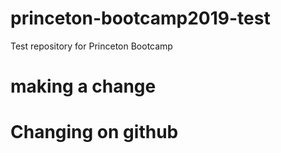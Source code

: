 # princeton-bootcamp2019-test
Test repository for Princeton Bootcamp

# making a change

# Changing on github
